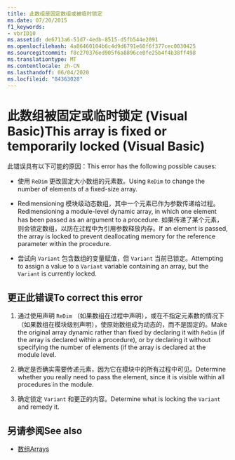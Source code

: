 ```yaml
---
title: 此数组是固定数组或被临时锁定
ms.date: 07/20/2015
f1_keywords:
- vbrID10
ms.assetid: de6713a6-51d7-4edb-8515-d5fb544e2091
ms.openlocfilehash: 4a86460104b6c4d9d6791e60f6f377cec0030425
ms.sourcegitcommit: f8c270376ed905f6a8896ce0fe25b4f4b38ff498
ms.translationtype: MT
ms.contentlocale: zh-CN
ms.lasthandoff: 06/04/2020
ms.locfileid: "84363028"
---
```

# <a name="this-array-is-fixed-or-temporarily-locked-visual-basic"></a><span data-ttu-id="54599-102">此数组被固定或临时锁定 (Visual Basic)</span><span class="sxs-lookup"><span data-stu-id="54599-102">This array is fixed or temporarily locked (Visual Basic)</span></span>
<span data-ttu-id="54599-103">此错误具有以下可能的原因：</span><span class="sxs-lookup"><span data-stu-id="54599-103">This error has the following possible causes:</span></span>  
  
- <span data-ttu-id="54599-104">使用 `ReDim` 更改固定大小数组的元素数。</span><span class="sxs-lookup"><span data-stu-id="54599-104">Using `ReDim` to change the number of elements of a fixed-size array.</span></span>  
  
- <span data-ttu-id="54599-105">Redimensioning 模块级动态数组，其中一个元素已作为参数传递给过程。</span><span class="sxs-lookup"><span data-stu-id="54599-105">Redimensioning a module-level dynamic array, in which one element has been passed as an argument to a procedure.</span></span> <span data-ttu-id="54599-106">如果传递了某个元素，则会锁定数组，以防在过程中为引用参数释放内存。</span><span class="sxs-lookup"><span data-stu-id="54599-106">If an element is passed, the array is locked to prevent deallocating memory for the reference parameter within the procedure.</span></span>  
  
- <span data-ttu-id="54599-107">尝试向 `Variant` 包含数组的变量赋值，但 `Variant` 当前已锁定。</span><span class="sxs-lookup"><span data-stu-id="54599-107">Attempting to assign a value to a `Variant` variable containing an array, but the `Variant` is currently locked.</span></span>  
  
## <a name="to-correct-this-error"></a><span data-ttu-id="54599-108">更正此错误</span><span class="sxs-lookup"><span data-stu-id="54599-108">To correct this error</span></span>  
  
1. <span data-ttu-id="54599-109">通过使用声明 `ReDim` （如果数组在过程中声明），或在不指定元素数的情况下（如果数组在模块级别声明），使原始数组成为动态的，而不是固定的。</span><span class="sxs-lookup"><span data-stu-id="54599-109">Make the original array dynamic rather than fixed by declaring it with `ReDim` (if the array is declared within a procedure), or by declaring it without specifying the number of elements (if the array is declared at the module level.</span></span>  
  
2. <span data-ttu-id="54599-110">确定是否确实需要传递元素，因为它在模块中的所有过程中可见。</span><span class="sxs-lookup"><span data-stu-id="54599-110">Determine whether you really need to pass the element, since it is visible within all procedures in the module.</span></span>  
  
3. <span data-ttu-id="54599-111">确定锁定 `Variant` 和更正的内容。</span><span class="sxs-lookup"><span data-stu-id="54599-111">Determine what is locking the `Variant` and remedy it.</span></span>  
  
## <a name="see-also"></a><span data-ttu-id="54599-112">另请参阅</span><span class="sxs-lookup"><span data-stu-id="54599-112">See also</span></span>

- [<span data-ttu-id="54599-113">数组</span><span class="sxs-lookup"><span data-stu-id="54599-113">Arrays</span></span>](../../programming-guide/language-features/arrays/index.md)
